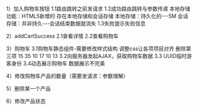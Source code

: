 1）加入购物车按钮
1.1路由跳转之前发请求
1.2成功路由跳转与参数传递
本地存储功能：HTML5新增的
存在本地存储和会话存储
本地存储：持久化的---5M
会话存储：并非持久---会话结束数据就消失
1.3失败提示失败信息


2）addCartSuccess
2.1查看详情
2.2查看购物车

3）购物车
3.1购物车静态组件-需要修改样式结构
调整css让各项项目对齐 删除第三项  15 35 10 17 10  13
3.2向服务器发起AJAX，获取购物车数据
3.3 UUID临时游客身份
3.4动态展示购物车
数据展示不完美

4）修改购物车产品的数量（需要发请求：参数理解）

5）删除某一个产品

6）修改产品状态